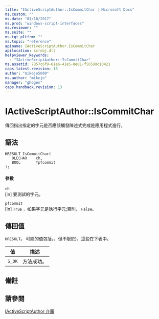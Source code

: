 ```yaml
---
title: "IActiveScriptAuthor::IsCommitChar | Microsoft Docs"
ms.custom: ""
ms.date: "01/18/2017"
ms.prod: "windows-script-interfaces"
ms.reviewer: ""
ms.suite: ""
ms.tgt_pltfrm: ""
ms.topic: "reference"
apiname: IActiveScriptAuthor.IsCommitChar
apilocation: scrobj.dll
helpviewer_keywords: 
  - "IActiveScriptAuthor::IsCommitChar"
ms.assetid: 7857c6f9-61e6-41e5-8e01-f56588c10421
caps.latest.revision: 13
author: "mikejo5000"
ms.author: "mikejo"
manager: "ghogen"
caps.handback.revision: 13
---
```

# IActiveScriptAuthor::IsCommitChar
傳回指出指定的字元是否應該觸發陳述式完成是應用程式進行。  
  
## 語法  
  
```  
HRESULT IsCommitChar(  
   OLECHAR    ch,  
   BOOL       *pfcommit  
);  
```  
  
#### 參數  
 `ch`  
 \[in\] 要測試的字元。  
  
 `pfcommit`  
 \[in\] `True` ，如果字元是執行字元;否則， `False`。  
  
## 傳回值  
 `HRESULT`。  可能的值包括，，但不限於\)，這些在下表中。  
  
|值|描述|  
|-------|--------|  
|`S_OK`|方法成功。|  
  
## 備註  
  
## 請參閱  
 [IActiveScriptAuthor 介面](../../winscript/reference/iactivescriptauthor-interface.md)